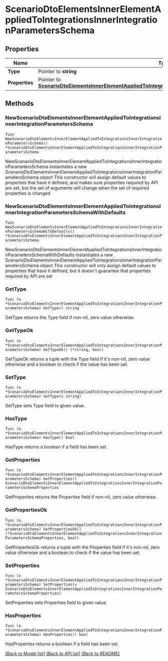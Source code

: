 # ScenarioDtoElementsInnerElementAppliedToIntegrationsInnerIntegrationParametersSchema

## Properties

Name | Type | Description | Notes
------------ | ------------- | ------------- | -------------
**Type** | Pointer to **string** |  | [optional] 
**Properties** | Pointer to [**ScenarioDtoElementsInnerElementAppliedToIntegrationsInnerIntegrationParametersSchemaProperties**](ScenarioDtoElementsInnerElementAppliedToIntegrationsInnerIntegrationParametersSchemaProperties.md) |  | [optional] 

## Methods

### NewScenarioDtoElementsInnerElementAppliedToIntegrationsInnerIntegrationParametersSchema

`func NewScenarioDtoElementsInnerElementAppliedToIntegrationsInnerIntegrationParametersSchema() *ScenarioDtoElementsInnerElementAppliedToIntegrationsInnerIntegrationParametersSchema`

NewScenarioDtoElementsInnerElementAppliedToIntegrationsInnerIntegrationParametersSchema instantiates a new ScenarioDtoElementsInnerElementAppliedToIntegrationsInnerIntegrationParametersSchema object
This constructor will assign default values to properties that have it defined,
and makes sure properties required by API are set, but the set of arguments
will change when the set of required properties is changed

### NewScenarioDtoElementsInnerElementAppliedToIntegrationsInnerIntegrationParametersSchemaWithDefaults

`func NewScenarioDtoElementsInnerElementAppliedToIntegrationsInnerIntegrationParametersSchemaWithDefaults() *ScenarioDtoElementsInnerElementAppliedToIntegrationsInnerIntegrationParametersSchema`

NewScenarioDtoElementsInnerElementAppliedToIntegrationsInnerIntegrationParametersSchemaWithDefaults instantiates a new ScenarioDtoElementsInnerElementAppliedToIntegrationsInnerIntegrationParametersSchema object
This constructor will only assign default values to properties that have it defined,
but it doesn't guarantee that properties required by API are set

### GetType

`func (o *ScenarioDtoElementsInnerElementAppliedToIntegrationsInnerIntegrationParametersSchema) GetType() string`

GetType returns the Type field if non-nil, zero value otherwise.

### GetTypeOk

`func (o *ScenarioDtoElementsInnerElementAppliedToIntegrationsInnerIntegrationParametersSchema) GetTypeOk() (*string, bool)`

GetTypeOk returns a tuple with the Type field if it's non-nil, zero value otherwise
and a boolean to check if the value has been set.

### SetType

`func (o *ScenarioDtoElementsInnerElementAppliedToIntegrationsInnerIntegrationParametersSchema) SetType(v string)`

SetType sets Type field to given value.

### HasType

`func (o *ScenarioDtoElementsInnerElementAppliedToIntegrationsInnerIntegrationParametersSchema) HasType() bool`

HasType returns a boolean if a field has been set.

### GetProperties

`func (o *ScenarioDtoElementsInnerElementAppliedToIntegrationsInnerIntegrationParametersSchema) GetProperties() ScenarioDtoElementsInnerElementAppliedToIntegrationsInnerIntegrationParametersSchemaProperties`

GetProperties returns the Properties field if non-nil, zero value otherwise.

### GetPropertiesOk

`func (o *ScenarioDtoElementsInnerElementAppliedToIntegrationsInnerIntegrationParametersSchema) GetPropertiesOk() (*ScenarioDtoElementsInnerElementAppliedToIntegrationsInnerIntegrationParametersSchemaProperties, bool)`

GetPropertiesOk returns a tuple with the Properties field if it's non-nil, zero value otherwise
and a boolean to check if the value has been set.

### SetProperties

`func (o *ScenarioDtoElementsInnerElementAppliedToIntegrationsInnerIntegrationParametersSchema) SetProperties(v ScenarioDtoElementsInnerElementAppliedToIntegrationsInnerIntegrationParametersSchemaProperties)`

SetProperties sets Properties field to given value.

### HasProperties

`func (o *ScenarioDtoElementsInnerElementAppliedToIntegrationsInnerIntegrationParametersSchema) HasProperties() bool`

HasProperties returns a boolean if a field has been set.


[[Back to Model list]](../README.md#documentation-for-models) [[Back to API list]](../README.md#documentation-for-api-endpoints) [[Back to README]](../README.md)


